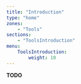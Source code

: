 ```yaml
---
title: "Introduction"
type: "home"
zones:
    - "Tools"
sections:
    - "ToolsIntroduction"
menu:
    ToolsIntroduction:
        weight: 10
---
```


**TODO**